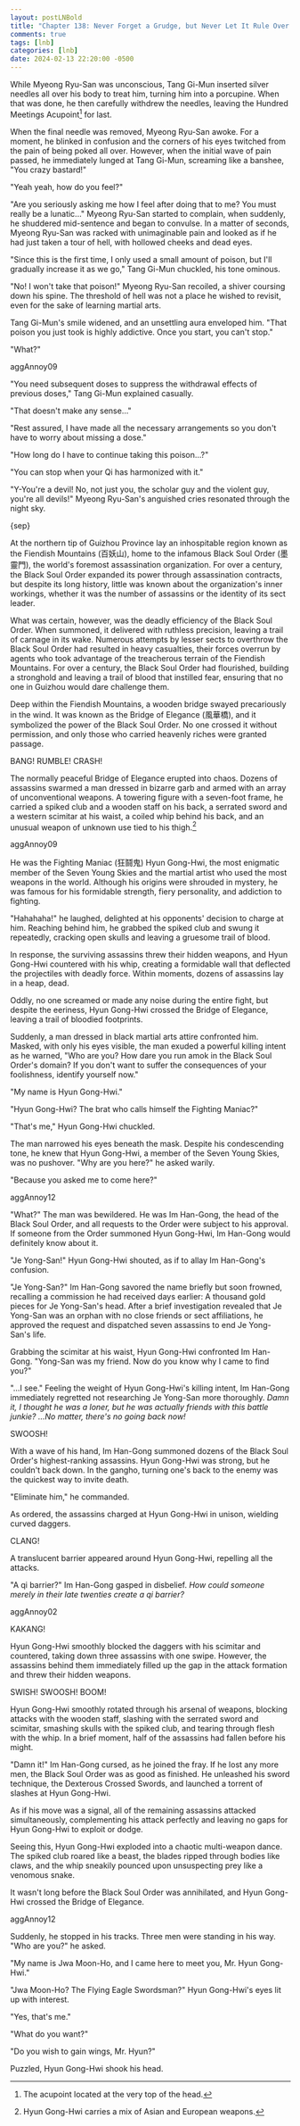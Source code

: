 ```yaml
---
layout: postLNBold
title: "Chapter 138: Never Forget a Grudge, but Never Let It Rule Over You (4)"
comments: true
tags: [lnb]
categories: [lnb]
date: 2024-02-13 22:20:00 -0500
---
```


While Myeong Ryu-San was unconscious, Tang Gi-Mun inserted silver needles all over his body to treat him, turning him into a porcupine. When that was done, he then carefully withdrew the needles, leaving the Hundred Meetings Acupoint[^1] for last.

When the final needle was removed, Myeong Ryu-San awoke. For a moment, he blinked in confusion and the corners of his eyes twitched from the pain of being poked all over. However, when the initial wave of pain passed, he immediately lunged at Tang Gi-Mun, screaming like a banshee, "You crazy bastard!"

"Yeah yeah, how do you feel?"

"Are you seriously asking me how I feel after doing that to me? You must really be a lunatic..." Myeong Ryu-San started to complain, when suddenly, he shuddered mid-sentence and began to convulse. In a matter of seconds, Myeong Ryu-San was racked with unimaginable pain and looked as if he had just taken a tour of hell, with hollowed cheeks and dead eyes.

"Since this is the first time, I only used a small amount of poison, but I'll gradually increase it as we go," Tang Gi-Mun chuckled, his tone ominous.

"No! I won't take that poison!" Myeong Ryu-San recoiled, a shiver coursing down his spine. The threshold of hell was not a place he wished to revisit, even for the sake of learning martial arts.

Tang Gi-Mun's smile widened, and an unsettling aura enveloped him. "That poison you just took is highly addictive. Once you start, you can't stop."

"What?"

aggAnnoy09

"You need subsequent doses to suppress the withdrawal effects of previous doses," Tang Gi-Mun explained casually.

"That doesn't make any sense..."

"Rest assured, I have made all the necessary arrangements so you don't have to worry about missing a dose."

"How long do I have to continue taking this poison...?"

"You can stop when your Qi has harmonized with it."

"Y-You're a devil! No, not just you, the scholar guy and the violent guy, you're all devils!" Myeong Ryu-San's anguished cries resonated through the night sky.

{sep}

At the northern tip of Guizhou Province lay an inhospitable region known as the Fiendish Mountains (百妖山), home to the infamous Black Soul Order (墨靈門), the world's foremost assassination organization. For over a century, the Black Soul Order expanded its power through assassination contracts, but despite its long history, little was known about the organization's inner workings, whether it was the number of assassins or the identity of its sect leader.

What was certain, however, was the deadly efficiency of the Black Soul Order. When summoned, it delivered with ruthless precision, leaving a trail of carnage in its wake. Numerous attempts by lesser sects to overthrow the Black Soul Order had resulted in heavy casualties, their forces overrun by agents who took advantage of the treacherous terrain of the Fiendish Mountains. For over a century, the Black Soul Order had flourished, building a stronghold and leaving a trail of blood that instilled fear, ensuring that no one in Guizhou would dare challenge them.

Deep within the Fiendish Mountains, a wooden bridge swayed precariously in the wind. It was known as the Bridge of Elegance (風華橋), and it symbolized the power of the Black Soul Order. No one crossed it without permission, and only those who carried heavenly riches were granted passage.

BANG! RUMBLE! CRASH!

The normally peaceful Bridge of Elegance erupted into chaos. Dozens of assassins swarmed a man dressed in bizarre garb and armed with an array of unconventional weapons. A towering figure with a seven-foot frame, he carried a spiked club and a wooden staff on his back, a serrated sword and a western scimitar at his waist, a coiled whip behind his back, and an unusual weapon of unknown use tied to his thigh.[^2]

aggAnnoy09

He was the Fighting Maniac (狂鬪鬼) Hyun Gong-Hwi, the most enigmatic member of the Seven Young Skies and the martial artist who used the most weapons in the world. Although his origins were shrouded in mystery, he was famous for his formidable strength, fiery personality, and addiction to fighting.

"Hahahaha!" he laughed, delighted at his opponents' decision to charge at him. Reaching behind him, he grabbed the spiked club and swung it repeatedly, cracking open skulls and leaving a gruesome trail of blood. 

In response, the surviving assassins threw their hidden weapons, and Hyun Gong-Hwi countered with his whip, creating a formidable wall that deflected the projectiles with deadly force. Within moments, dozens of assassins lay in a heap, dead.

Oddly, no one screamed or made any noise during the entire fight, but despite the eeriness, Hyun Gong-Hwi crossed the Bridge of Elegance, leaving a trail of bloodied footprints. 

Suddenly, a man dressed in black martial arts attire confronted him. Masked, with only his eyes visible, the man exuded a powerful killing intent as he warned, "Who are you? How dare you run amok in the Black Soul Order's domain? If you don't want to suffer the consequences of your foolishness, identify yourself now."

"My name is Hyun Gong-Hwi."

"Hyun Gong-Hwi? The brat who calls himself the Fighting Maniac?"

"That's me," Hyun Gong-Hwi chuckled.

The man narrowed his eyes beneath the mask. Despite his condescending tone, he knew that Hyun Gong-Hwi, a member of the Seven Young Skies, was no pushover. "Why are you here?" he asked warily.

"Because you asked me to come here?"

aggAnnoy12

"What?" The man was bewildered. He was Im Han-Gong, the head of the Black Soul Order, and all requests to the Order were subject to his approval. If someone from the Order summoned Hyun Gong-Hwi, Im Han-Gong would definitely know about it.

"Je Yong-San!" Hyun Gong-Hwi shouted, as if to allay Im Han-Gong's confusion.

"Je Yong-San?" Im Han-Gong savored the name briefly but soon frowned, recalling a commission he had received days earlier: A thousand gold pieces for Je Yong-San's head. After a brief investigation revealed that Je Yong-San was an orphan with no close friends or sect affiliations, he approved the request and dispatched seven assassins to end Je Yong-San's life.

Grabbing the scimitar at his waist, Hyun Gong-Hwi confronted Im Han-Gong. "Yong-San was my friend. Now do you know why I came to find you?"

"…I see." Feeling the weight of Hyun Gong-Hwi's killing intent, Im Han-Gong immediately regretted not researching Je Yong-San more thoroughly. *Damn it, I thought he was a loner, but he was actually friends with this battle junkie? …No matter, there's no going back now!* 

SWOOSH! 

With a wave of his hand, Im Han-Gong summoned dozens of the Black Soul Order's highest-ranking assassins. Hyun Gong-Hwi was strong, but he couldn't back down. In the gangho, turning one's back to the enemy was the quickest way to invite death.

"Eliminate him," he commanded. 

As ordered, the assassins charged at Hyun Gong-Hwi in unison, wielding curved daggers.

CLANG!

A translucent barrier appeared around Hyun Gong-Hwi, repelling all the attacks.

"A qi barrier?" Im Han-Gong gasped in disbelief. *How could someone merely in their late twenties create a qi barrier?*

aggAnnoy02

KAKANG!

Hyun Gong-Hwi smoothly blocked the daggers with his scimitar and countered, taking down three assassins with one swipe. However, the assassins behind them immediately filled up the gap in the attack formation and threw their hidden weapons.

SWISH! SWOOSH! BOOM!

Hyun Gong-Hwi smoothly rotated through his arsenal of weapons, blocking attacks with the wooden staff, slashing with the serrated sword and scimitar, smashing skulls with the spiked club, and tearing through flesh with the whip. In a brief moment, half of the assassins had fallen before his might.

"Damn it!" Im Han-Gong cursed, as he joined the fray. If he lost any more men, the Black Soul Order was as good as finished. He unleashed his sword technique, the Dexterous Crossed Swords, and launched a torrent of slashes at Hyun Gong-Hwi.

As if his move was a signal, all of the remaining assassins attacked simultaneously, complementing his attack perfectly and leaving no gaps for Hyun Gong-Hwi to exploit or dodge.

Seeing this, Hyun Gong-Hwi exploded into a chaotic multi-weapon dance. The spiked club roared like a beast, the blades ripped through bodies like claws, and the whip sneakily pounced upon unsuspecting prey like a venomous snake.

It wasn't long before the Black Soul Order was annihilated, and Hyun Gong-Hwi crossed the Bridge of Elegance. 

aggAnnoy12

Suddenly, he stopped in his tracks. Three men were standing in his way. "Who are you?" he asked.

"My name is Jwa Moon-Ho, and I came here to meet you, Mr. Hyun Gong-Hwi."

"Jwa Moon-Ho? The Flying Eagle Swordsman?" Hyun Gong-Hwi's eyes lit up with interest.

"Yes, that's me."

"What do you want?"

"Do you wish to gain wings, Mr. Hyun?"

Puzzled, Hyun Gong-Hwi shook his head.

[^1]: The acupoint located at the very top of the head.
[^2]: Hyun Gong-Hwi carries a mix of Asian and European weapons.
